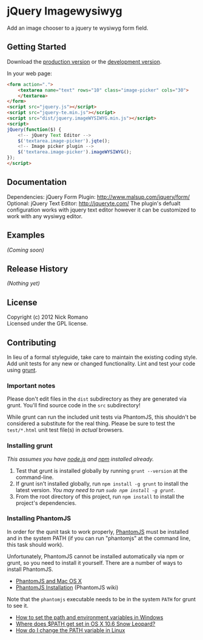 # jQuery Imagewysiwyg

Add an image chooser to a jquery te wysiwyg form field.

## Getting Started
Download the [production version][min] or the [development version][max].

[min]: https://raw.github.com/nickromano/jquery.imageWYSIWYG/master/dist/jquery.imageWYSIWYG.min.js
[max]: https://raw.github.com/nickromano/jquery.imageWYSIWYG/master/dist/jquery.imageWYSIWYG.js

In your web page:

```html
<form action=".">
    <textarea name="text" rows="10" class="image-picker" cols="30">
    </textarea>
</form>
<script src="jquery.js"></script>
<script src="jquery-te.min.js"></script>
<script src="dist/jquery.imageWYSIWYG.min.js"></script>
<script>
jQuery(function($) {
    <!-- jQuery Text Editor -->
    $('textarea.image-picker').jqte();
    <!-- Image picker plugin -->
    $('textarea.image-picker').imageWYSIWYG();
});
</script>
```

## Documentation
Dependencies:
jQuery Form Plugin: http://www.malsup.com/jquery/form/
Optional:
jQuery Text Editor: http://jqueryte.com/
The plugin's defualt configuration works with jquery text editor however
it can be customized to work with any wysiwyg editor.

## Examples
_(Coming soon)_

## Release History
_(Nothing yet)_

## License
Copyright (c) 2012 Nick Romano  
Licensed under the GPL license.

## Contributing
In lieu of a formal styleguide, take care to maintain the existing coding style. Add unit tests for any new or changed functionality. Lint and test your code using [grunt](https://github.com/cowboy/grunt).

### Important notes
Please don't edit files in the `dist` subdirectory as they are generated via grunt. You'll find source code in the `src` subdirectory!

While grunt can run the included unit tests via PhantomJS, this shouldn't be considered a substitute for the real thing. Please be sure to test the `test/*.html` unit test file(s) in _actual_ browsers.

### Installing grunt
_This assumes you have [node.js](http://nodejs.org/) and [npm](http://npmjs.org/) installed already._

1. Test that grunt is installed globally by running `grunt --version` at the command-line.
1. If grunt isn't installed globally, run `npm install -g grunt` to install the latest version. _You may need to run `sudo npm install -g grunt`._
1. From the root directory of this project, run `npm install` to install the project's dependencies.

### Installing PhantomJS

In order for the qunit task to work properly, [PhantomJS](http://www.phantomjs.org/) must be installed and in the system PATH (if you can run "phantomjs" at the command line, this task should work).

Unfortunately, PhantomJS cannot be installed automatically via npm or grunt, so you need to install it yourself. There are a number of ways to install PhantomJS.

* [PhantomJS and Mac OS X](http://ariya.ofilabs.com/2012/02/phantomjs-and-mac-os-x.html)
* [PhantomJS Installation](http://code.google.com/p/phantomjs/wiki/Installation) (PhantomJS wiki)

Note that the `phantomjs` executable needs to be in the system `PATH` for grunt to see it.

* [How to set the path and environment variables in Windows](http://www.computerhope.com/issues/ch000549.htm)
* [Where does $PATH get set in OS X 10.6 Snow Leopard?](http://superuser.com/questions/69130/where-does-path-get-set-in-os-x-10-6-snow-leopard)
* [How do I change the PATH variable in Linux](https://www.google.com/search?q=How+do+I+change+the+PATH+variable+in+Linux)
